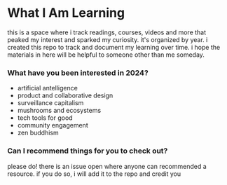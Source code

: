 # What I Am Learning

this is a space where i track readings, courses, videos and more that peaked my interest and sparked my curiosity. it's organized by year. i created this repo to track and document my learning over time. i hope the materials in here will be helpful to someone other than me someday.

### What have you been interested in 2024?
- artificial antelligence
- product and collaborative design
- surveillance capitalism
- mushrooms and ecosystems
- tech tools for good
- community engagement
- zen buddhism

### Can I recommend things for you to check out?

please do! there is an issue open where anyone can recommended a resource. if you do so, i will add it to the repo and credit you


